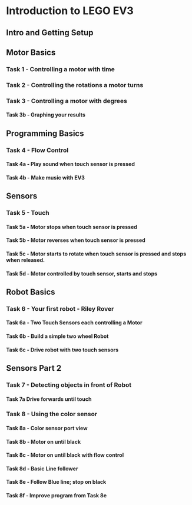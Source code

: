 # Introduction to LEGO EV3

## Intro and Getting Setup

## Motor Basics
### Task 1 - Controlling a motor with time
### Task 2 - Controlling the rotations a motor turns
### Task 3 - Controlling a motor with degrees
#### Task 3b - Graphing your results

## Programming Basics
### Task 4 - Flow Control
#### Task 4a - Play sound when touch sensor is pressed
#### Task 4b - Make music with EV3

## Sensors
### Task 5 - Touch
#### Task 5a - Motor stops when touch sensor is pressed
#### Task 5b - Motor reverses when touch sensor is pressed
#### Task 5c - Motor starts to rotate when touch sensor is pressed and stops when released.
#### Task 5d - Motor controlled by touch sensor, starts and stops

## Robot Basics
### Task 6 - Your first robot - Riley Rover
#### Task 6a - Two Touch Sensors each controlling a Motor
#### Task 6b - Build a simple two wheel Robot
#### Task 6c - Drive robot with two touch sensors

## Sensors Part 2
### Task 7 - Detecting objects in front of Robot
#### Task 7a Drive forwards until touch
### Task 8 - Using the color sensor
#### Task 8a - Color sensor port view
#### Task 8b - Motor on until black
#### Task 8c - Motor on until black with flow control
#### Task 8d - Basic Line follower
#### Task 8e - Follow Blue line; stop on black
#### Task 8f - Improve program from Task 8e
